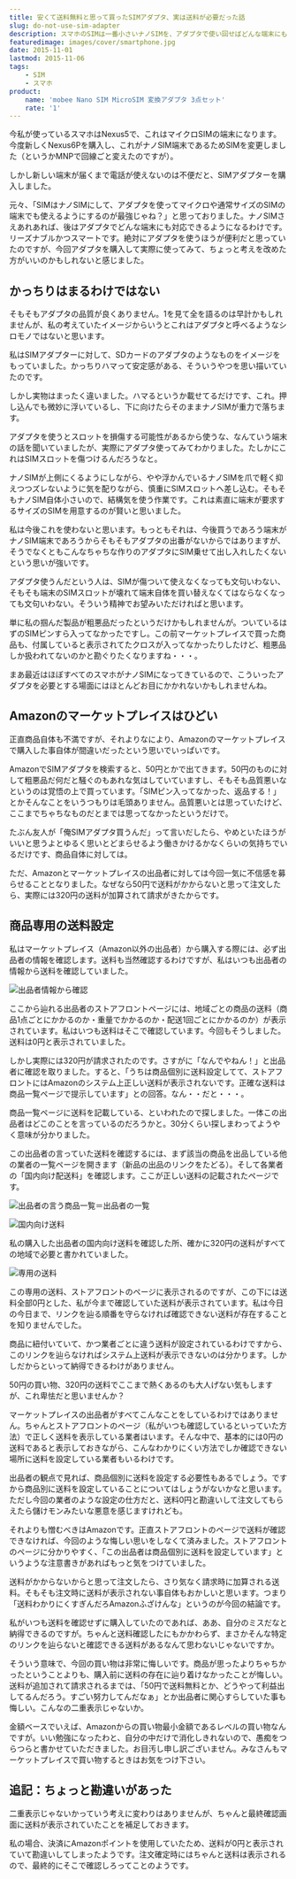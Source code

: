 ```yaml
---
title: 安くて送料無料と思って買ったSIMアダプタ、実は送料が必要だった話
slug: do-not-use-sim-adapter
description: スマホのSIMは一番小さいナノSIMを、アダプタで使い回せばどんな端末にも対応できていいし、そもそも安いからと購入したのですが、だましうちのような送料請求にショックを隠せません。そもそも商品も質も悪く、不満の残る買い物になってしまいました。
featuredimage: images/cover/smartphone.jpg
date: 2015-11-01
lastmod: 2015-11-06
tags: 
    - SIM
    - スマホ
product:
    name: 'mobee Nano SIM MicroSIM 変換アダプタ 3点セット'
    rate: '1'
---
```


今私が使っているスマホはNexus5で、これはマイクロSIMの端末になります。今度新しくNexus6Pを購入し、これがナノSIM端末であるためSIMを変更しました（というかMNPで回線ごと変えたのですが）。

しかし新しい端末が届くまで電話が使えないのは不便だと、SIMアダプターを購入しました。

元々、「SIMはナノSIMにして、アダプタを使ってマイクロや通常サイズのSIMの端末でも使えるようにするのが最強じゃね？」と思っておりました。ナノSIMさえあれあれば、後はアダプタでどんな端末にも対応できるようになるわけです。リーズナブルかつスマートです。絶対にアダプタを使うほうが便利だと思っていたのですが、今回アダプタを購入して実際に使ってみて、ちょっと考えを改めた方がいいのかもしれないと感じました。


## かっちりはまるわけではない


そもそもアダプタの品質が良くありません。1を見て全を語るのは早計かもしれませんが、私の考えていたイメージからいうとこれはアダプタと呼べるようなシロモノではないと思います。

私はSIMアダプターに対して、SDカードのアダプタのようなものをイメージをもっていました。かっちりハマって安定感がある、そういうやつを思い描いていたのです。

しかし実物はまったく違いました。ハマるというか載せてるだけです、これ。押し込んでも微妙に浮いているし、下に向けたらそのままナノSIMが重力で落ちます。

アダプタを使うとスロットを損傷する可能性があるから使うな、なんていう端末の話を聞いていましたが、実際にアダプタ使ってみてわかりました。たしかにこれはSIMスロットを傷つけるんだろうなと。

ナノSIMが上側にくるようにしながら、やや浮かんでいるナノSIMを爪で軽く抑えつつズレないように気を配りながら、慎重にSIMスロットへ差し込む。そもそもナノSIM自体小さいので、結構気を使う作業です。これは素直に端末が要求するサイズのSIMを用意するのが賢いと思いました。

私は今後これを使わないと思います。もっともそれは、今後買うであろう端末がナノSIM端末であろうからそもそもアダプタの出番がないからではありますが、そうでなくともこんなちゃちな作りのアダプタにSIM乗せて出し入れしたくないという思いが強いです。

アダプタ使うんだという人は、SIMが傷ついて使えなくなっても文句いわない、そもそも端末のSIMスロットが壊れて端末自体を買い替えなくてはならなくなっても文句いわない。そういう精神でお望みいただければと思います。

単に私の掴んだ製品が粗悪品だったというだけかもしれませんが。ついているはずのSIMピンすら入ってなかったですし。この前マーケットプレイスで買った商品も、付属していると表示されてたクロスが入ってなかったりしたけど、粗悪品しか扱われてないのかと勘ぐりたくなりますね・・・。

まあ最近はほぼすべてのスマホがナノSIMになってきているので、こういったアダプタを必要とする場面にはほとんどお目にかかれないかもしれませんね。

## Amazonのマーケットプレイスはひどい


正直商品自体も不満ですが、それよりなにより、Amazonのマーケットプレイスで購入した事自体が間違いだったという思いでいっぱいです。

AmazonでSIMアダプタを検索すると、50円とかで出てきます。50円のものに対して粗悪品だ何だと騒ぐのもあれな気はしていていますし、そもそも品質悪いなというのは覚悟の上で買っています。「SIMピン入ってなかった、返品する！」とかそんなことをいうつもりは毛頭ありません。品質悪いとは思っていたけど、ここまでちゃちなものだとまでは思ってなかったというだけで。

たぶん友人が「俺SIMアダプタ買うんだ」って言いだしたら、やめといたほうがいいと思うよとゆるく思いとどまらせるよう働きかけるかなくらいの気持ちでいるだけです、商品自体に対しては。

ただ、Amazonとマーケットプレイスの出品者に対しては今回一気に不信感を募らせることとなりました。なぜなら50円で送料がかからないと思って注文したら、実際には320円の送料が加算されて請求がきたからです。


## 商品専用の送料設定


私はマーケットプレイス（Amazon以外の出品者）から購入する際には、必ず出品者の情報を確認します。送料も当然確認するわけですが、私はいつも出品者の情報から送料を確認していました。

![出品者情報から確認](68dff7bfb03ed6c283906cd8f43db28f.jpg)

ここから辿れる出品者のストアフロントページには、地域ごとの商品の送料（商品1点ごとにかかるのか・重量でかかるのか・配送1回ごとにかかるのか）が表示されています。私はいつも送料はそこで確認しています。今回もそうしました。送料は0円と表示されていました。

しかし実際には320円が請求されたのです。さすがに「なんでやねん！」と出品者に確認を取りました。すると、「うちは商品個別に送料設定してて、ストアフロントにはAmazonのシステム上正しい送料が表示されないです。正確な送料は商品一覧ページで提示しています」との回答。なん・・だと・・・。

商品一覧ページに送料を記載している、といわれたので探しました。一体この出品者はどこのことを言っているのだろうかと。30分くらい探しまわってようやく意味が分かりました。

この出品者の言っていた送料を確認するには、まず該当の商品を出品している他の業者の一覧ページを開きます（新品の出品のリンクをたどる）。そして各業者の「国内向け配送料」を確認します。ここが正しい送料の記載されたページです。

![出品者の言う商品一覧＝出品者の一覧](4b4c6db49ccf5909e928b87a32df620e.jpg)

![国内向け送料](e7ca880e4a1dee05f69e7ea6021222a0.jpg)

私の購入した出品者の国内向け送料を確認した所、確かに320円の送料がすべての地域で必要と書かれていました。

![専用の送料](adeae3a67226fe6ef516f8be319a0834.jpg)

この専用の送料、ストアフロントのページに表示されるのですが、この下には送料全部0円とした、私が今まで確認していた送料が表示されています。私は今日の今日まで、リンクを辿る順番を守らなければ確認できない送料が存在することを知りませんでした。

商品に紐付いていて、かつ業者ごとに違う送料が設定されているわけですから、このリンクを辿らなければシステム上送料が表示できないのは分かります。しかしだからといって納得できるわけがありません。

50円の買い物、320円の送料でここまで熱くあるのも大人げない気もしますが、これ卑怯だと思いませんか？

マーケットプレイスの出品者がすべてこんなことをしているわけではありません。ちゃんとストアフロントのページ（私がいつも確認しているといっていた方法）で正しく送料を表示している業者はいます。そんな中で、基本的には0円の送料であると表示しておきながら、こんなわかりにくい方法でしか確認できない場所に送料を設定している業者もいるわけです。

出品者の観点で見れば、商品個別に送料を設定する必要性もあるでしょう。ですから商品別に送料を設定していることについてはしょうがないかなと思います。ただし今回の業者のような設定の仕方だと、送料0円と勘違いして注文してもらえたら儲けモンみたいな悪意を感じますけれども。

それよりも憎むべきはAmazonです。正直ストアフロントのページで送料が確認できなければ、今回のような悔しい思いをしなくて済みました。ストアフロントのページに分かりやすく、「この出品者は商品個別に送料を設定しています」というような注意書きがあればもっと気をつけていました。

送料がかからないからと思って注文したら、さり気なく請求時に加算される送料。そもそも注文時に送料が表示されない事自体もおかしいと思います。つまり「送料わかりにくすぎんだろAmazonふざけんな」というのが今回の結論です。

私がいつも送料を確認せずに購入していたのであれば、ああ、自分のミスだなと納得できるのですが。ちゃんと送料確認したにもかかわらず、まさかそんな特定のリンクを辿らないと確認できる送料があるなんて思わないじゃないですか。

そういう意味で、今回の買い物は非常に悔しいです。商品が思ったよりちゃちかったということよりも、購入前に送料の存在に辿り着けなかったことが悔しい。送料が追加されて請求されるまでは、「50円で送料無料とか、どうやって利益出してるんだろう。すごい努力してんだなぁ」とか出品者に関心すらしていた事も悔しい。こんなの二重表示じゃないか。

金額ベースでいえば、Amazonからの買い物最小金額であるレベルの買い物なんですが。いい勉強になったわと、自分の中だけで消化しきれないので、愚痴をつらつらと書かせていただきました。お目汚し申し訳ございません。みなさんもマーケットプレイスで買い物するときはお気をつけ下さい。

## 追記：ちょっと勘違いがあった

二重表示じゃないかっていう考えに変わりはありませんが、ちゃんと最終確認画面に送料が表示されていたことを補足しておきます。

私の場合、決済にAmazonポイントを使用していたため、送料が0円と表示されていて勘違いしてしまったようです。注文確定時にはちゃんと送料は表示されるので、最終的にそこで確認しろってことのようです。
